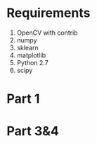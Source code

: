 # Requirements
1. OpenCV with contrib
2. numpy
3. sklearn
4. matplotlib
5. Python 2.7
6. scipy

# Part 1



# Part 3&4

